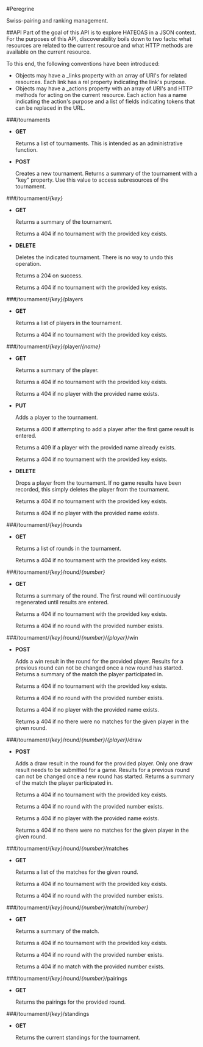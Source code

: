 #Peregrine

Swiss-pairing and ranking management.

##API
Part of the goal of this API is to explore HATEOAS in a JSON context. For the purposes of this API, discoverability boils down to two facts: what resources are related to the current resource and what HTTP methods are available on the current resource.

To this end, the following conventions have been introduced:

*	Objects may have a _links property with an array of URI's for related resources. Each link has a rel property indicating the link's purpose.
*	Objects may have a _actions property with an array of URI's and HTTP methods for acting on the current resource. Each action has a name indicating the action's purpose and a list of fields indicating tokens that can be replaced in the URL.

###/tournaments
*	**GET**

	Returns a list of tournaments. This is intended as an administrative function. 

*	**POST**

	Creates a new tournament. Returns a summary of the tournament with a "key" property. Use this value to access subresources of the tournament.

###/tournament/*{key}*
*	**GET**

	Returns a summary of the tournament.

	Returns a 404 if no tournament with the provided key exists.

*	**DELETE**

	Deletes the indicated tournament. There is no way to undo this operation.

	Returns a 204 on success.

	Returns a 404 if no tournament with the provided key exists.

###/tournament/*{key}*/players
*	**GET** 

	Returns a list of players in the tournament.

	Returns a 404 if no tournament with the provided key exists.

###/tournament/*{key}*/player/*{name}*
*	**GET** 

	Returns a summary of the player.

	Returns a 404 if no tournament with the provided key exists.

	Returns a 404 if no player with the provided name exists.

*	**PUT**
	
	Adds a player to the tournament.

	Returns a 400 if attempting to add a player after the first game result is entered.

	Returns a 409 if a player with the provided name already exists.

	Returns a 404 if no tournament with the provided key exists.

*	**DELETE**

	Drops a player from the tournament. If no game results have been recorded, this simply deletes the player from the tournament.

	Returns a 404 if no tournament with the provided key exists.

	Returns a 404 if no player with the provided name exists.

###/tournament/*{key}*/rounds
*	**GET**

	Returns a list of rounds in the tournament.

	Returns a 404 if no tournament with the provided key exists.

###/tournament/*{key}*/round/*{number}*
*	**GET**

	Returns a summary of the round. The first round will continuously regenerated until results are entered.

	Returns a 404 if no tournament with the provided key exists.

	Returns a 404 if no round with the provided number exists.

###/tournament/*{key}*/round/*{number}*/*{player}*/win
*	**POST**

	Adds a win result in the round for the provided player. Results for a previous round can not be changed once a new round has started. Returns a summary of the match the player participated in.

	Returns a 404 if no tournament with the provided key exists.

	Returns a 404 if no round with the provided number exists.

	Returns a 404 if no player with the provided name exists.

	Returns a 404 if no there were no matches for the given player in the given round.

###/tournament/*{key}*/round/*{number}*/*{player}*/draw
*	**POST**

	Adds a draw result in the round for the provided player. Only one draw result needs to be submitted for a game. Results for a previous round can not be changed once a new round has started. Returns a summary of the match the player participated in.

	Returns a 404 if no tournament with the provided key exists.

	Returns a 404 if no round with the provided number exists.

	Returns a 404 if no player with the provided name exists.

	Returns a 404 if no there were no matches for the given player in the given round.

###/tournament/*{key}*/round/*{number}*/matches
*	**GET**

	Returns a list of the matches for the given round.

	Returns a 404 if no tournament with the provided key exists.

	Returns a 404 if no round with the provided number exists.

###/tournament/*{key}*/round/*{number}*/match/*{number}*
*	**GET**

	Returns a summary of the match.

	Returns a 404 if no tournament with the provided key exists.

	Returns a 404 if no round with the provided number exists.

	Returns a 404 if no match with the provided number exists.

###/tournament/*{key}*/round/*{number}*/pairings
*	**GET**

	Returns the pairings for the provided round.

###/tournament/*{key}*/standings
*	**GET**

	Returns the current standings for the tournament.
